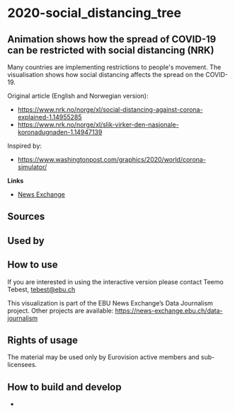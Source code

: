 # 2020-social_distancing_tree

## Animation shows how the spread of COVID-19 can be restricted with social distancing (NRK)

Many countries are implementing restrictions to people's movement. The visualisation shows how social distancing affects the spread on the COVID-19.

Original article (English and Norwegian version): 
* https://www.nrk.no/norge/xl/social-distancing-against-corona-explained-1.14955285
* https://www.nrk.no/norge/xl/slik-virker-den-nasjonale-koronadugnaden-1.14947139

Inspired by:
* https://www.washingtonpost.com/graphics/2020/world/corona-simulator/

**Links**
* [News Exchange](https://news-exchange.ebu.ch/item_detail/47d4c3872f549a6186f7e26edc71ab35/2020_21014527)

**Sources**
-

**Used by**
-

## How to use

If you are interested in using the interactive version please contact Teemo Tebest, tebest@ebu.ch

This visualization is part of the EBU News Exchange’s Data Journalism project. Other projects are available: https://news-exchange.ebu.ch/data-journalism

## Rights of usage

The material may be used only by Eurovision active members and sub-licensees.

## How to build and develop
-